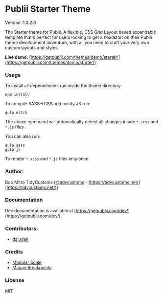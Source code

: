 # Publii Starter Theme

Version: 1.0.2.0

The Starter theme for Publii. A flexible, CSS Grid Layout based expandable template that's perfect for users looking to get a headstart on their Publii theme development adventure, with all you need to craft your very own custom layouts and styles.

**Live demo:** [https://getpublii.com/themes/demo/starter/](https://getpublii.com/themes/demo/starter/)

### Usage

To install all dependencies run inside the theme directory:

```
npm install
```

To compile SASS->CSS and minify JS run:

```
gulp watch
```

The above command will automatically detect all changes inside `*.scss` and `*.js` files.

You can also run:

```
gulp sass
gulp js
```

To render `*.scss` and `*.js` files only once.

### Author:

Bob Mitro TidyCustoms ([@tidycustoms](http://twitter.com/tidycustoms) - [https://tidycustoms.net/](https://tidycustoms.net/))


### Documentation

Dev documentation is available at [https://getpublii.com/dev/](https://getpublii.com/dev/)


### Contributors:

- [dziudek](https://github.com/dziudek)


### Credits

* [Modular Scale](https://github.com/modularscale/modularscale-sass)
* [Mappy Breakpoints](https://github.com/zellwk/mappy-breakpoints)

### License

MIT
